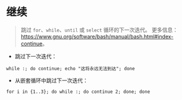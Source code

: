 # 继续

> 跳过 `for`、`while`、`until` 或 `select` 循环的下一次迭代。
> 更多信息：<https://www.gnu.org/software/bash/manual/bash.html#index-continue>。

- 跳过下一次迭代：

`while :; do continue; echo "这将永远无法到达"; done`

- 从嵌套循环中跳过下一次迭代：

`for i in {1..3}; do while :; do continue 2; done; done`